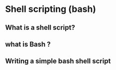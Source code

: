 # Shell scripting (bash)

## What is a shell script?

## what is Bash ?


## Writing a simple bash shell script
